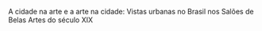 A cidade na arte e a arte na cidade: Vistas urbanas no Brasil nos Salões de Belas Artes do século XIX